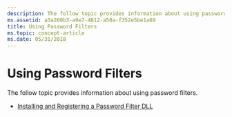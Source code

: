 ```yaml
---
description: The follow topic provides information about using password filters.
ms.assetid: a3a260b3-a9e7-4812-a50a-f352e5be1a69
title: Using Password Filters
ms.topic: concept-article
ms.date: 05/31/2018
---
```


# Using Password Filters

The follow topic provides information about using password filters.

-   [Installing and Registering a Password Filter DLL](installing-and-registering-a-password-filter-dll.md)

 

 



